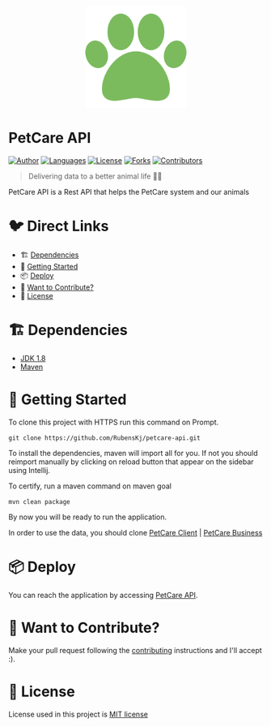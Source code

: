 <p align="center">
   <img src=".github/logo.png" width="200"/>
</p>

# PetCare API

[![Author](https://img.shields.io/badge/author-RubensKj-00cc74?style=flat-square)](https://github.com/RubensKj)
[![Languages](https://img.shields.io/github/languages/count/RubensKj/petcare-api?color=00cc74&style=flat-square)](#)
[![License](https://img.shields.io/github/license/RubensKj/petcare-api?color=00cc74&style=flat-square)](https://github.com/RubensKj/petcare-business/LICENSE)
[![Forks](https://img.shields.io/github/forks/RubensKj/petcare-api?color=00cc74&style=flat-square)](https://github.com/RubensKj/petcare-business/network/members)
[![Contributors](https://img.shields.io/github/contributors/RubensKj/petcare-api?color=00cc74&style=flat-square)](https://github.com/RubensKj/petcare-business/graphs/contributors)

> Delivering data to a better animal life :penguin::truck:

<p>PetCare API is a Rest API that helps the PetCare system and our animals</p>

# 🐦 Direct Links
 * 🏗 [Dependencies](#building_construction-dependencies)
 * 🚀 [Getting Started](#rocket-getting-started)
 * 📦 [Deploy](#package-deploy)
 * 🎉 [Want to Contribute?](#tada-want-to-contribute)
 * 📕 [License](#closed_book-license)


# :building_construction: Dependencies

- [JDK 1.8](https://www.oracle.com/java/technologies/javase/javase-jdk8-downloads.html)
- [Maven](https://maven.apache.org/)

# :rocket: Getting Started

To clone this project with HTTPS run this command on Prompt.

```git
git clone https://github.com/RubensKj/petcare-api.git
```

To install the dependencies, maven will import all for you. If not you should reimport manually by clicking on reload button that appear on the sidebar using Intellij.

To certify, run a maven command on maven goal

```maven
mvn clean package
```

By now you will be ready to run the application.

In order to use the data, you should clone [PetCare Client](https://github.com/RubensKj/petcare-client)  |  [PetCare Business](https://github.com/RubensKj/petcare-business)

# :package: Deploy

You can reach the application by accessing [PetCare API](https://aw-petcare-api.herokuapp.com/). 

# :tada: Want to Contribute?

Make your pull request following the [contributing](https://github.com/RubensKj/petcare-api/blob/master/CONTRIBUTING.md) instructions and I'll accept :).

# :closed_book: License

License used in this project is [MIT license](https://github.com/RubensKj/petcare-api/blob/master/LICENSE)